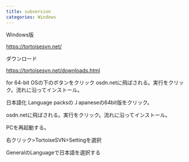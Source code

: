 ```yaml
---
title: subversion
categories: Windows
---
```


Windows版

https://tortoisesvn.net/

ダウンロード

https://tortoisesvn.net/downloads.html

for 64-bit OSの下のボタンをクリック
osdn.netに飛ばされる。実行をクリック。流れに沿ってインストール。

日本語化
Language packsのＪapaneseの64bit版をクリック。

osdn.netに飛ばされる。実行をクリック。流れに沿ってインストール。

PCを再起動する。

右クリック>TortoiseSVN>Settingを選択

GeneralのLanguageで日本語を選択する

